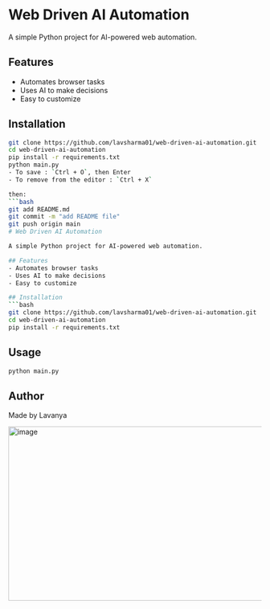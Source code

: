 # Web Driven AI Automation

A simple Python project for AI-powered web automation.

## Features
- Automates browser tasks
- Uses AI to make decisions
- Easy to customize

## Installation
```bash
git clone https://github.com/lavsharma01/web-driven-ai-automation.git
cd web-driven-ai-automation
pip install -r requirements.txt
python main.py
- To save : `Ctrl + O`, then Enter  
- To remove from the editor : `Ctrl + X`  

then:  
```bash
git add README.md
git commit -m "add README file"
git push origin main
# Web Driven AI Automation

A simple Python project for AI-powered web automation.

## Features
- Automates browser tasks
- Uses AI to make decisions
- Easy to customize

## Installation
```bash
git clone https://github.com/lavsharma01/web-driven-ai-automation.git
cd web-driven-ai-automation
pip install -r requirements.txt
```

## Usage
```bash
python main.py
```

## Author
Made by Lavanya

<img width="526" height="347" alt="image" src="https://github.com/user-attachments/assets/32fde310-eac1-4041-afd4-1650bc7300c1" />

